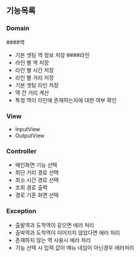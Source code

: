 ## 기능목록


### Domain
####역
 - 기본 셋팅 역 정보 저장
####라인
 - 라인 별 역 저장 
 - 라인 별 시간 저장
 - 라인 별 거리 저장
 - 기본 셋팅 라인 저장
 - 역 간 거리 계산
 - 특정 역이 라인에 존재하는지에 대한 여부 확인

### View
 - InputView
 - OutputView

### Controller
 - 메인화면 기능 선택
 - 최단 거리 경로 선택
 - 최소 시간 경로 선택
 - 조회 경로 출력
 - 경로 기준 화면 선택
 
### Exception
 - 출발역과 도착역이 같으면 에러 처리
 - 출박역과 도착역이 이어지지 않았다면 에러 처리
 - 존재하지 않는 역 사용시 에러 처리
 - 기능 선택 시 입력 값이 메뉴 네임이 아닌경우 에러처리
  
 